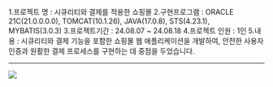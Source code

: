 1.프로젝트 명 : 시큐리티와 결제를 적용한 쇼핑몰
2.구현프로그램 : ORACLE 21C(21.0.0.0.0), TOMCAT(10.1.26), JAVA(17.0.8), STS(4.23.1), MYBATIS(3.0.3)
3.프로젝트기간 : 24.08.07 ~ 24.08.18
4.프로젝트 인원 : 1인
5.내용 : 시큐리티와 결제 기능을 포함한 쇼핑몰 웹 애플리케이션을 개발하여, 안전한 사용자 인증과 원활한 결제 프로세스를 구현하는 데 중점을 두었습니다.

-----------------
<img src = "https://cafeptthumb-phinf.pstatic.net/MjAyNDA4MjBfMTE0/MDAxNzI0MTQ1MTA5NDAz.yxcTDLNu-Yn3K_Cp3xZR0VHc_gFCBh2IlHBjDGQEmQEg.2DgpiwdpKlp03pVU_lXd-zXk2jFzjKgjYebEYlz32WYg.PNG/%EB%A9%94%EC%9D%B8.png?type=w1600">
